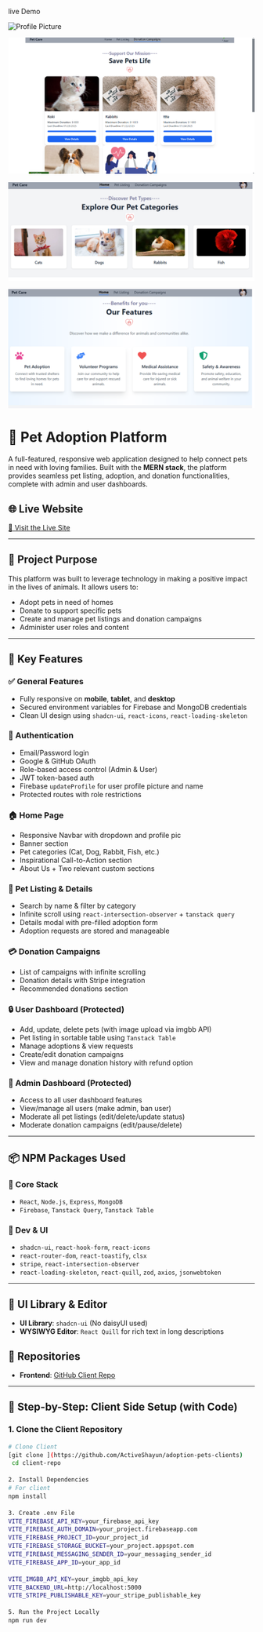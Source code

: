 live Demo <Br/>

<img src="https://ibb.co.com/C5y8QLzC" alt="Profile Picture" width="150">

![image alt](https://github.com/ActiveShayun/adoption-pets-clients/blob/7797c62734a642cd0921125622047907f092610c/Screenshot%202025-02-05%20040829.png)

![image alt](https://github.com/ActiveShayun/adoption-pets-clients/blob/9013f0e2c05aacc5f08209809d11012a4967e917/Screenshot%202025-02-05%20193553.png)

![image alt](https://github.com/ActiveShayun/adoption-pets-clients/blob/bd49050fb716daadee172cde7ac767ca6e9d8482/Screenshot%202025-02-05%20193611.png)

# 🐾 Pet Adoption Platform

A full-featured, responsive web application designed to help connect pets in need with loving families. Built with the **MERN stack**, the platform provides seamless pet listing, adoption, and donation functionalities, complete with admin and user dashboards.

## 🌐 Live Website
[🔗 Visit the Live Site](https://adoption-auth.web.app/)

---

## 🎯 Project Purpose

This platform was built to leverage technology in making a positive impact in the lives of animals. It allows users to:
- Adopt pets in need of homes
- Donate to support specific pets
- Create and manage pet listings and donation campaigns
- Administer user roles and content

---

## 🧩 Key Features

### ✅ General Features
- Fully responsive on **mobile**, **tablet**, and **desktop**
- Secured environment variables for Firebase and MongoDB credentials
- Clean UI design using `shadcn-ui`, `react-icons`, `react-loading-skeleton`

### 🚀 Authentication
- Email/Password login
- Google & GitHub OAuth
- Role-based access control (Admin & User)
- JWT token-based auth
- Firebase `updateProfile` for user profile picture and name
- Protected routes with role restrictions

### 🏠 Home Page
- Responsive Navbar with dropdown and profile pic
- Banner section
- Pet categories (Cat, Dog, Rabbit, Fish, etc.)
- Inspirational Call-to-Action section
- About Us + Two relevant custom sections

### 🐶 Pet Listing & Details
- Search by name & filter by category
- Infinite scroll using `react-intersection-observer` + `tanstack query`
- Details modal with pre-filled adoption form
- Adoption requests are stored and manageable

### 💳 Donation Campaigns
- List of campaigns with infinite scrolling
- Donation details with Stripe integration
- Recommended donations section

### 🔒 User Dashboard (Protected)
- Add, update, delete pets (with image upload via imgbb API)
- Pet listing in sortable table using `Tanstack Table`
- Manage adoptions & view requests
- Create/edit donation campaigns
- View and manage donation history with refund option

### 🔐 Admin Dashboard (Protected)
- Access to all user dashboard features
- View/manage all users (make admin, ban user)
- Moderate all pet listings (edit/delete/update status)
- Moderate donation campaigns (edit/pause/delete)

---

## 📦 NPM Packages Used

### 🔧 Core Stack
- `React`, `Node.js`, `Express`, `MongoDB`
- `Firebase`, `Tanstack Query`, `Tanstack Table`

### 🧰 Dev & UI
- `shadcn-ui`, `react-hook-form`, `react-icons`
- `react-router-dom`, `react-toastify`, `clsx`
- `stripe`, `react-intersection-observer`
- `react-loading-skeleton`, `react-quill`, `zod`, `axios`, `jsonwebtoken`

---

## 🌈 UI Library & Editor
- **UI Library**: `shadcn-ui` (No daisyUI used)
- **WYSIWYG Editor**: `React Quill` for rich text in long descriptions


## 📁 Repositories

- **Frontend**: [GitHub Client Repo](hhttps://github.com/ActiveShayun/adoption-pets-clients)

---

##  🧶 Step-by-Step: Client Side Setup (with Code)

###  1. Clone the Client Repository

```bash
# Clone Client
[git clone ](https://github.com/ActiveShayun/adoption-pets-clients)
 cd client-repo

2. Install Dependencies
# For client
npm install

3. Create .env File
VITE_FIREBASE_API_KEY=your_firebase_api_key
VITE_FIREBASE_AUTH_DOMAIN=your_project.firebaseapp.com
VITE_FIREBASE_PROJECT_ID=your_project_id
VITE_FIREBASE_STORAGE_BUCKET=your_project.appspot.com
VITE_FIREBASE_MESSAGING_SENDER_ID=your_messaging_sender_id
VITE_FIREBASE_APP_ID=your_app_id

VITE_IMGBB_API_KEY=your_imgbb_api_key
VITE_BACKEND_URL=http://localhost:5000
VITE_STRIPE_PUBLISHABLE_KEY=your_stripe_publishable_key

5. Run the Project Locally
npm run dev